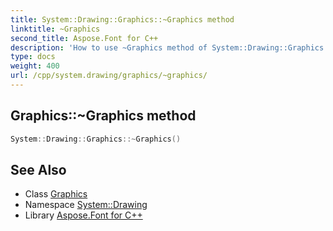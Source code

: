 ```yaml
---
title: System::Drawing::Graphics::~Graphics method
linktitle: ~Graphics
second_title: Aspose.Font for C++
description: 'How to use ~Graphics method of System::Drawing::Graphics class in C++.'
type: docs
weight: 400
url: /cpp/system.drawing/graphics/~graphics/
---
```

## Graphics::~Graphics method




```cpp
System::Drawing::Graphics::~Graphics()
```

## See Also

* Class [Graphics](../)
* Namespace [System::Drawing](../../)
* Library [Aspose.Font for C++](../../../)
